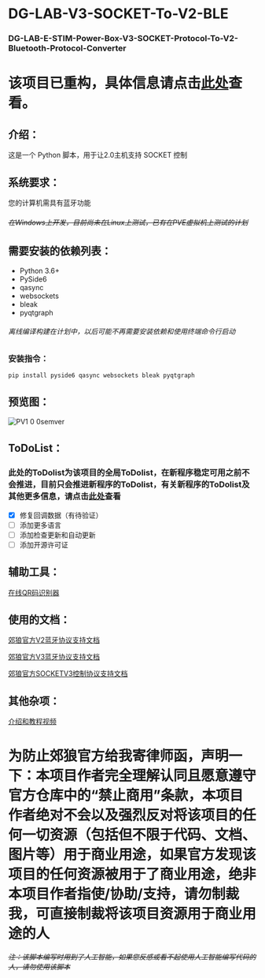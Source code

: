 # DG-LAB-V3-SOCKET-To-V2-BLE
### DG-LAB-E-STIM-Power-Box-V3-SOCKET-Protocol-To-V2-Bluetooth-Protocol-Converter

# 该项目已重构，具体信息请点击[此处](/Reconstruction-Announcement.md)查看。

## 介绍：

这是一个 Python 脚本，用于让2.0主机支持 SOCKET 控制

## 系统要求：

您的计算机需具有蓝牙功能

###### ~~在Windows上开发，目前尚未在Linux上测试，已有在PVE虚拟机上测试的计划~~

## 需要安装的依赖列表：

 - Python 3.6+
 - PySide6
 - qasync
 - websockets
 - bleak
 - pyqtgraph

###### 离线编译构建在计划中，以后可能不再需要安装依赖和使用终端命令行启动

### 安装指令：

```bash
pip install pyside6 qasync websockets bleak pyqtgraph
```

## 预览图：

![PV1 0 0semver](https://github.com/user-attachments/assets/c89893bb-31cb-4d10-a38f-d178d345a2b5)

## ToDoList：

### 此处的ToDolist为该项目的全局ToDolist，在新程序稳定可用之前不会推进，目前只会推进新程序的ToDolist，有关新程序的ToDolist及其他更多信息，请点击[此处](/Reconstruction-Announcement.md)查看

 - [x] 修复回调数据（有待验证）
 - [ ] 添加更多语言
 - [ ] 添加检查更新和自动更新
 - [ ] 添加开源许可证

## 辅助工具：

[在线QR码识别器](https://cli.im/deqr)

## 使用的文档：

[郊狼官方V2蓝牙协议支持文档](https://github.com/DG-LAB-OPENSOURCE/DG-LAB-OPENSOURCE/blob/main/coyote/v2/README_V2.md)

[郊狼官方V3蓝牙协议支持文档](https://github.com/DG-LAB-OPENSOURCE/DG-LAB-OPENSOURCE/blob/main/coyote/v3/README_V3.md)

[郊狼官方SOCKETV3控制协议支持文档](https://github.com/DG-LAB-OPENSOURCE/DG-LAB-OPENSOURCE/blob/main/socket/README.md)

## 其他杂项：

[介绍和教程视频](https://www.bilibili.com/video/BV1uMQzYaEZK/)

# 为防止郊狼官方给我寄律师函，声明一下：本项目作者完全理解认同且愿意遵守官方仓库中的“禁止商用”条款，本项目作者绝对不会以及强烈反对将该项目的任何一切资源（包括但不限于代码、文档、图片等）用于商业用途，如果官方发现该项目的任何资源被用于了商业用途，绝非本项目作者指使/协助/支持，请勿制裁我，可直接制裁将该项目资源用于商业用途的人

~~*注：该脚本编写时用到了人工智能，如果您反感或看不起使用人工智能编写代码的人，请勿使用该脚本*~~
